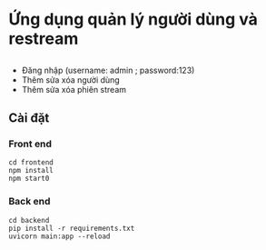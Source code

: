 # Ứng dụng quản lý người dùng và restream 

##
- Đăng nhập (username: admin ; password:123)
- Thêm sửa xóa người dùng 
- Thêm sửa xóa phiên stream
 ## Cài đặt 
 ### Front end
 ```
 cd frontend
 npm install
 npm start0
 ```
 ### Back end
 ```
cd backend
pip install -r requirements.txt
uvicorn main:app --reload
```
